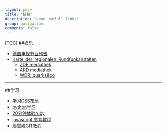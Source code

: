 ```yaml
---
layout: page
title: "链接"
description: "some usefull links"
group: navigation
comments: false
---
```


[TOC]
##娱乐

* [德国电视节目预告](http://www.tvmovie.de/)
* [Karte_der_regionalen_Rundfunkanstalten](/images/figures/Karte_der_regionalen_Rundfunkanstalten_der_ARD.svg)
    * [ZDF mediathek](http://www.zdf.de/ZDFmediathek)
    * [ARD mediathek](http://www.ardmediathek.de/)
    * [WDR: quarks&co](http://www1.wdr.de/mediathek/video/sendungen/quarks_und_co/index.html)

----
##学习
* [学习CSS布局](http://zh.learnlayout.com/)
* [python学习](http://docspy3zh.readthedocs.org/en/latest/)
* [20分钟体验ruby](https://www.ruby-lang.org/zh_cn/documentation/quickstart/)
* [javascript 参考教程](http://www.iselong.com/online/ebooks/javascript/)
* [廖雪峰GIT教程](http://www.liaoxuefeng.com/wiki/0013739516305929606dd18361248578c67b8067c8c017b000)
